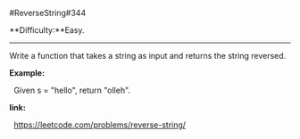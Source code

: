 #ReverseString\#344

**Difficulty:**Easy.
***
Write a function that takes a string as input and returns the string reversed.

__Example:__
    
&nbsp;&nbsp;Given s = "hello", return "olleh".

__link:__

&nbsp;&nbsp;<https://leetcode.com/problems/reverse-string/>

